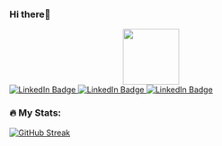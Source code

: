 ### Hi there👋
<div id="header" align="center">
  <img src="https://media.giphy.com/media/M9gbBd9nbDrOTu1Mqx/giphy.gif" width="100"/>
</div>
<div id="badges">
  <a href="https://www.linkedin.com/in/aditya-kapse-b201a8220/">
    <img src="https://img.shields.io/badge/LinkedIn-blue?style=for-the-badge&logo=linkedin&logoColor=white" alt="LinkedIn Badge"/>
  </a>
    <a href="https://auth.geeksforgeeks.org/user/adityakapse0201">
    <img src="https://img.shields.io/badge/GreeksforGeeks-darkgreen?style=for-the-badge&logo=GeeksforGeeks&logoColor=white" alt="LinkedIn Badge"/>
  </a>
  </a>
    <a href="https://leetcode.com/adityakapse0201/">
    <img src="https://img.shields.io/badge/LeetCode-orange?style=for-the-badge&logo=LeetCode&logoColor=white" alt="LinkedIn Badge"/>
  </a>
  </div>

  ### :fire: My Stats:
  [![GitHub Streak](http://github-readme-streak-stats.herokuapp.com?user=Aditya9764&theme=dark&background=000000)](https://git.io/streak-stats)
  

<!--
**Aditya9764/Aditya9764** is a ✨ _special_ ✨ repository because its `README.md` (this file) appears on your GitHub profile.

Here are some ideas to get you started:

- 🔭 I’m currently working on ...
- 🌱 I’m currently learning ...
- 👯 I’m looking to collaborate on ...
- 🤔 I’m looking for help with ...
- 💬 Ask me about ...
- 📫 How to reach me: ...
- 😄 Pronouns: ...
- ⚡ Fun fact: ...
-->
